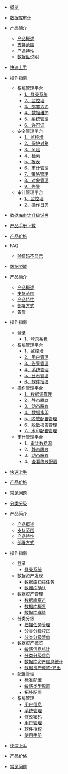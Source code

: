 
* [概览](/udas/README)
* [数据库审计](/udas/README)
 * 产品简介
     * [产品概述](/udas/concepts/overeview)
     * [支持范围](/udas/concepts/support)
     * [产品特性](/udas/concepts/feature)
     * [数据盘说明](/udas/concepts/shujupan)
 * [快速上手](/udas/start)
 * 操作指南
    * 系统管理平台
        * [1、登录系统](/udas/operation/manage/login)
        * [2、监控墙](/udas/operation/manage/jkq)
        * [3、部署方式](/udas/operation/manage/bsfs)
        * [4、数据维护](/udas/operation/manage/sjwh)
        * [5、系统管理](/udas/operation/manage/xtgl)
        * [6、许可证](/udas/operation/manage/xkz)
    * 安全管理平台
        * [1、监控墙](/udas/operation/rule/aqjkq)
        * [2、保护对象](/udas/operation/rule/bhdx)
        * [3、风险](/udas/operation/rule/fx)
        * [4、检索](/udas/operation/rule/js)
        * [5、报表](/udas/operation/rule/bb)
        * [6、审计管理](/udas/operation/rule/sjgl)
        * [7、策略管理](/udas/operation/rule/clgl)
        * [8、对象管理](/udas/operation/rule/dxgl)
        * [9、告警](/udas/operation/rule/gj)
    * 审计管理平台
        * [1、监控墙](/udas/operation/audit/sjjkq)
        * [2、操作日志](/udas/operation/audit/czrz)
 * [数据库审计升级说明](/udas/upgrade)
 * [产品手册下载](/udas/manual)
 * [产品价格](/udas/price)
 *  FAQ
     * [验证码不显示](/udas/常问问题/yanzhengma)

* [数据脱敏](/udas/README)
 * 产品简介
    * [产品概述](/udas/data_masking/concepts/overeview)
    * [支持范围](/udas/data_masking/concepts/support)
    * [产品特性](/udas/data_masking/concepts/feature)
    * [部署方式](/udas/data_masking/concepts/deployment)
    * [告警](/udas/operation/rule/gj)
 * 操作指南
    * 登录
      * [1、登录系统](/udas/data_masking/operation/login/login.md)
    * 系统管理平台
      * [1、监控墙](/udas/data_masking/operation/sysmanage/monitor.md)
      * [2、用户管理](/udas/data_masking/operation/sysmanage/usermanage.md)
      * [3、告警管理](/udas/data_masking/operation/sysmanage/alert.md)
      * [4、系统管理](/udas/data_masking/operation/sysmanage/sysmanage.md)
      * [5、日志管理](/udas/data_masking/operation/sysmanage/logmanage.md)
      * [6、软件授权](/udas/data_masking/operation/sysmanage/license.md)
    * 操作管理平台
      * [1、数据源管理](/udas/data_masking/operation/rule/datasource.md)
      * [2、静态脱敏](/udas/data_masking/operation/rule/sdm.md)
      * [3、动态脱敏](/udas/data_masking/operation/rule/ddm.md)
      * [4、数据水印](/udas/data_masking/operation/rule/watermark.md)
      * [5、脱敏配置管理](/udas/data_masking/operation/rule/config.md)
      * [6、脱敏报告管理](/udas/data_masking/operation/rule/report.md)
      * [7、水印配置管理](/udas/data_masking/operation/rule/watermarkmanage.md)
    * 审计管理平台
      * 1、[审计数据源](/udas/data_masking/operation/audit/audsource.md)
      * 2、[静态脱敏](/udas/data_masking/operation/audit/sdm.md)
      * 3、[动态脱敏](/udas/data_masking/operation/audit/ddm.md)
      * 4、[查看脱敏配置](/udas/data_masking/operation/audit/viewconfig.md)
 * [快速上手](/udas/data_masking/start.md)
 * [产品价格](/udas/data_masking/price.md) 
 * [常见问题](/udas/data_masking/faq.md)
* [分类分级](/udas/README)
 * 产品简介
    * [产品概述](/udas/data_classification/concepts/overeview)
    * [支持范围](/udas/data_classification/concepts/support)
    * [产品特性](/udas/data_classification/concepts/feature)
    * [部署方式](/udas/data_classification/concepts/deployment)
 * 操作指南
    * 登录
      * [登录系统](/udas/data_classification/operation/login/login.md)
    * 数据资产发现
      * [数据库扫描任务](/udas/data_classification/operation/discovery/dbtask.md)
      * [数据库确认](/udas/data_classification/operation/discovery/dbconfirm.md)
    * 数据资产管理
      * [数据库资产](/udas/data_classification/operation/manage/assets.md)
      * [数据库概览](/udas/data_classification/operation/manage/overview.md)
      * [数据库详情](/udas/data_classification/operation/manage/details.md)
    * 分类分级
      * [扫描任务管理](/udas/data_classification/operation/dc/taskmanage.md)
      * [分类分级校正](/udas/data_classification/operation/dc/correction.md)
      * [分类分级清单](/udas/data_classification/operation/dc/list.md)
    * 数据资产概览
      * [敏感信息统计](/udas/data_classification/operation/datassets/sensitive.md)
      * [分类分级信息](/udas/data_classification/operation/datassets/audsource.md)
      * [数据库资产信息统计](/udas/data_classification/operation/datassets/dbassets.md)
      * [数据资产概览-导出](/udas/data_classification/operation/datassets/export.md)
    * 配置管理
      * [标准配置](/udas/data_classification/operation/config/standard.md)
      * [敏感类型配置](/udas/data_classification/operation/config/sensitivetype.md)
      * [拓扑配置](/udas/data_classification/operation/config/topology.md)
    * 系统管理
      * [用户信息](/udas/data_classification/operation/system/usermanage.md)
      * [系统管理](/udas/data_classification/operation/system/sysmanage.md)
      * [修改密码](/udas/data_classification/operation/system/changepwd.md)
      * [用户管理](/udas/data_classification/operation/system/user.md)
      * [软件授权](/udas/data_classification/operation/system/license)
      * [使用手册](/udas/data_classification/operation/system/manual)
 * [快速上手](/udas/data_classification/start.md)
 * [产品价格](/udas/data_classification/price.md) 
 * [常见问题](/udas/data_classification/faq.md)